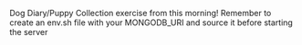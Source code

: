 Dog Diary/Puppy Collection exercise from this morning!
Remember to create an env.sh file with your MONGODB_URI and source it before starting the server
